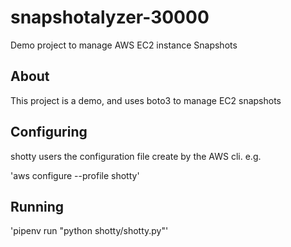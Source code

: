 # snapshotalyzer-30000

Demo project to manage AWS EC2 instance Snapshots

## About

This project is a demo, and uses boto3 to manage EC2 snapshots

## Configuring

shotty users the configuration file create by the AWS cli. e.g.

'aws configure --profile shotty'

## Running

'pipenv run "python shotty/shotty.py"'

